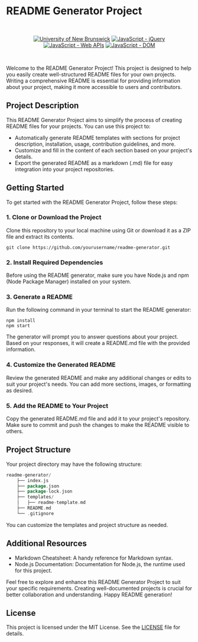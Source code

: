 # README Generator Project

<br/>
<p align="center">
    <a href="https://unb.ca/cel/bootcamps/coding.html">
        <img alt="University of New Brunswick" src="https://img.shields.io/static/v1.svg?label=bootcamp&message=UNB&color=red" /></a>
    <a href="https://jquery.com/" >
        <img alt="JavaScript - jQuery" src="https://img.shields.io/static/v1.svg?label=JavaScripts&message=jQuery&color=blue" /></a>
    <a href="https://developer.mozilla.org/en-US/docs/Learn/JavaScript/Client-side_web_APIs/Introduction" >
        <img alt="JavaScript - Web APIs" src="https://img.shields.io/static/v1.svg?label=JavaScripts&message=Web APIs&color=green" /></a>
    <a href="https://developer.mozilla.org/en-US/docs/Web/API/Document_Object_Model/Traversing_an_HTML_table_with_JavaScript_and_DOM_Interfaces" >
        <img alt="JavaScript - DOM" src="https://img.shields.io/static/v1.svg?label=JavaScript&message=DOM&color=violet" /></a>
</p>
<br/>

Welcome to the README Generator Project! This project is designed to help you easily create well-structured README files for your own projects. Writing a comprehensive README is essential for providing information about your project, making it more accessible to users and contributors.

## Project Description

This README Generator Project aims to simplify the process of creating README files for your projects. You can use this project to:

- Automatically generate README templates with sections for project description, installation, usage, contribution guidelines, and more.
- Customize and fill in the content of each section based on your project's details.
- Export the generated README as a markdown (.md) file for easy integration into your project repositories.

## Getting Started

To get started with the README Generator Project, follow these steps:

### 1. Clone or Download the Project

Clone this repository to your local machine using Git or download it as a ZIP file and extract its contents.

```shell
git clone https://github.com/yourusername/readme-generator.git
```
### 2. Install Required Dependencies

Before using the README generator, make sure you have Node.js and npm (Node Package Manager) installed on your system.

### 3. Generate a README

Run the following command in your terminal to start the README generator:

```shell
npm install
npm start
```
The generator will prompt you to answer questions about your project. Based on your responses, it will create a README.md file with the provided information.

### 4. Customize the Generated README

Review the generated README and make any additional changes or edits to suit your project's needs. You can add more sections, images, or formatting as desired.

### 5. Add the README to Your Project

Copy the generated README.md file and add it to your project's repository. Make sure to commit and push the changes to make the README visible to others.

## Project Structure

Your project directory may have the following structure:

```go
readme-generator/
    ├── index.js
    ├── package.json
    ├── package-lock.json
    ├── templates/
    │   ├── readme-template.md
    ├── README.md
    └── .gitignore
```

You can customize the templates and project structure as needed.

## Additional Resources

-    Markdown Cheatsheet: A handy reference for Markdown syntax.
-    Node.js Documentation: Documentation for Node.js, the runtime used for this project.

Feel free to explore and enhance this README Generator Project to suit your specific requirements. Creating well-documented projects is crucial for better collaboration and understanding. Happy README generation!

## License

This project is licensed under the MIT License. See the [LICENSE][MIT] file for details.


[javascript-code]: <>
[state-flow]: <>
[MIT]: <>